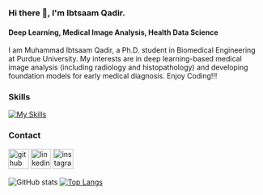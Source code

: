 ### Hi there 👋, I'm Ibtsaam Qadir.
#### Deep Learning, Medical Image Analysis, Health Data Science
I am Muhammad Ibtsaam Qadir, a Ph.D. student in Biomedical Engineering at Purdue University. My interests are in deep learning-based medical image analysis (including radiology and histopathology) and developing foundation models for early medical diagnosis. Enjoy Coding!!!


### Skills
[![My Skills](https://skillicons.dev/icons?i=arduino,c,cpp,matlab,py,pytorch,tensorflow,gcp,vscode&perline=10)](https://skillicons.dev)


### Contact
[<img src='https://cdn.jsdelivr.net/npm/simple-icons@3.0.1/icons/github.svg' alt='github' height='40'>](https://github.com/ibtsaamqadir)  [<img src='https://cdn.jsdelivr.net/npm/simple-icons@3.0.1/icons/linkedin.svg' alt='linkedin' height='40'>](https://www.linkedin.com/in/muhammadibtsaamqadir/)  [<img src='https://cdn.jsdelivr.net/npm/simple-icons@3.0.1/icons/instagram.svg' alt='instagram' height='40'>](https://www.instagram.com/ibtsaamqadir/)  



![GitHub stats](https://github-readme-stats.vercel.app/api?username=ibtsaamqadir&show_icons=true)  [![Top Langs](https://github-readme-stats.vercel.app/api/top-langs/?username=ibtsaamqadir)](https://github.com/anuraghazra/github-readme-stats) 

